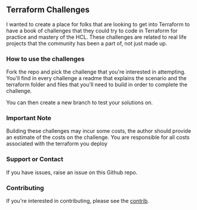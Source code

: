 ## Terraform Challenges

I wanted to create a place for folks that are looking to get into Terraform to have a book of challenges that 
they could try to code in Terraform for practice and mastery of the HCL.  These challenges are related to 
real life projects that the community has been a part of, not just made up.

### How to use the challenges

Fork the repo and pick the challenge that you're interested in attempting.  You'll find in every challenge 
a readme that explains the scenario and the terraform folder and files that you'll need to build in order 
to complete the challenge.

You can then create a new branch to test your solutions on.

### Important Note

Building these challenges may incur some costs, the author should provide an estimate of the costs on 
the challenge.  You are responsible for all costs associated with the terraform you deploy

### Support or Contact

If you have issues, raise an issue on this Github repo.  

### Contributing

If you're interested in contributing, please see the [contrib](CONTRIB.md).
